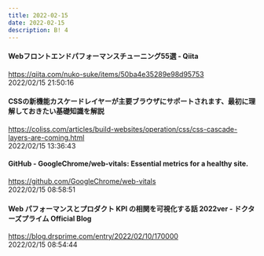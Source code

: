 ```yaml
---
title: 2022-02-15
date: 2022-02-15
description: B! 4
---
```


#### Webフロントエンドパフォーマンスチューニング55選 - Qiita
https://qiita.com/nuko-suke/items/50ba4e35289e98d95753<br>
2022/02/15 21:50:16<br>


#### CSSの新機能カスケードレイヤーが主要ブラウザにサポートされます、最初に理解しておきたい基礎知識を解説
https://coliss.com/articles/build-websites/operation/css/css-cascade-layers-are-coming.html<br>
2022/02/15 13:36:43<br>


#### GitHub - GoogleChrome/web-vitals: Essential metrics for a healthy site.
https://github.com/GoogleChrome/web-vitals<br>
2022/02/15 08:58:51<br>


#### Web パフォーマンスとプロダクト KPI の相関を可視化する話 2022ver - ドクターズプライム Official Blog
https://blog.drsprime.com/entry/2022/02/10/170000<br>
2022/02/15 08:54:44<br>


